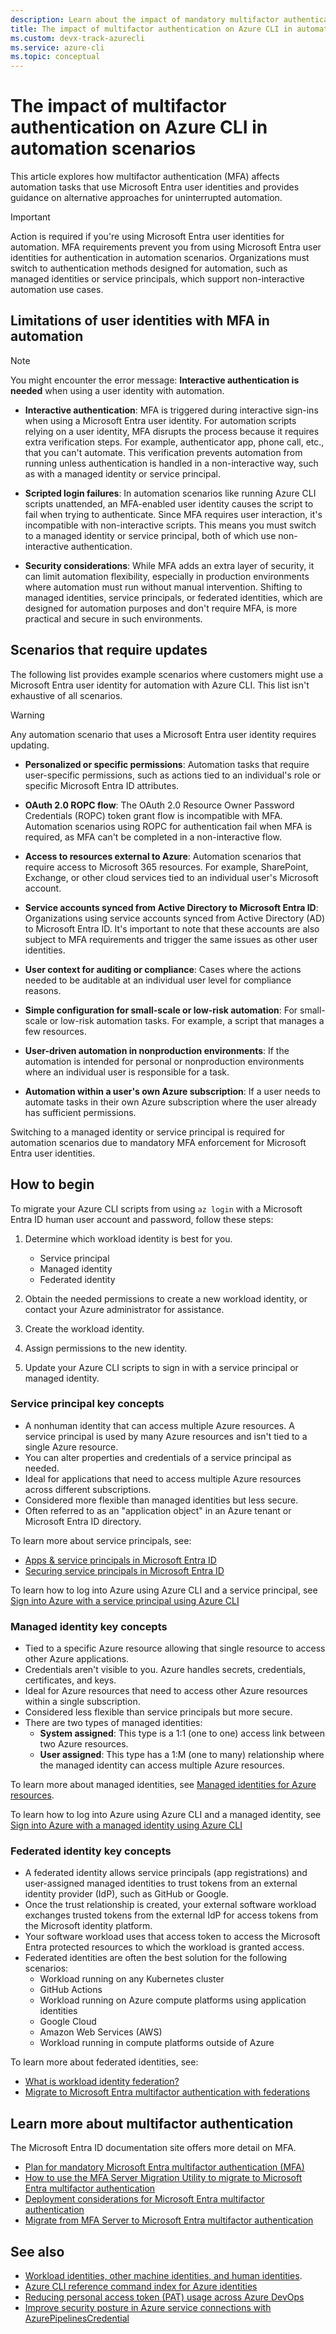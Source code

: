 ```yaml
---
description: Learn about the impact of mandatory multifactor authentication enforcement on Azure CLI in automation scenarios
title: The impact of multifactor authentication on Azure CLI in automation scenarios
ms.custom: devx-track-azurecli
ms.service: azure-cli
ms.topic: conceptual
---
```


# The impact of multifactor authentication on Azure CLI in automation scenarios

This article explores how multifactor authentication (MFA) affects automation tasks that use
Microsoft Entra user identities and provides guidance on alternative approaches for uninterrupted
automation.

> [!IMPORTANT]
> Action is required if you're using Microsoft Entra user identities for automation.
MFA requirements prevent you from using Microsoft Entra user identities for authentication in
automation scenarios. Organizations must switch to authentication methods designed for automation,
such as managed identities or service principals, which support non-interactive automation use
cases.

## Limitations of user identities with MFA in automation

> [!NOTE]
> You might encounter the error message: **Interactive authentication is needed** when using a user
> identity with automation.

- **Interactive authentication**: MFA is triggered during interactive sign-ins when using a
  Microsoft Entra user identity. For automation scripts relying on a user identity, MFA disrupts the
  process because it requires extra verification steps. For example, authenticator app, phone call,
  etc., that you can't automate. This verification prevents automation from running unless
  authentication is handled in a non-interactive way, such as with a managed identity or service
  principal.

- **Scripted login failures**: In automation scenarios like running Azure CLI scripts
  unattended, an MFA-enabled user identity causes the script to fail when trying to authenticate.
  Since MFA requires user interaction, it's incompatible with non-interactive scripts. This means
  you must switch to a managed identity or service principal, both of which use non-interactive
  authentication.

- **Security considerations**: While MFA adds an extra layer of security, it can limit automation
  flexibility, especially in production environments where automation must run without manual
  intervention. Shifting to managed identities, service principals, or federated identities, which
  are designed for automation purposes and don't require MFA, is more practical and secure in such
  environments.

## Scenarios that require updates

The following list provides example scenarios where customers might use a Microsoft Entra user
identity for automation with Azure CLI. This list isn't exhaustive of all scenarios.

> [!WARNING]
> Any automation scenario that uses a Microsoft Entra user identity requires updating.

- **Personalized or specific permissions**: Automation tasks that require user-specific permissions,
  such as actions tied to an individual's role or specific Microsoft Entra ID attributes.

- **OAuth 2.0 ROPC flow**: The OAuth 2.0 Resource Owner Password Credentials (ROPC) token grant flow
  is incompatible with MFA. Automation scenarios using ROPC for authentication fail when MFA is
  required, as MFA can't be completed in a non-interactive flow.

- **Access to resources external to Azure**: Automation scenarios that require access to Microsoft
  365 resources. For example, SharePoint, Exchange, or other cloud services tied to an individual
  user's Microsoft account.

- **Service accounts synced from Active Directory to Microsoft Entra ID**: Organizations using
  service accounts synced from Active Directory (AD) to Microsoft Entra ID. It's important to note
  that these accounts are also subject to MFA requirements and trigger the same issues as other user
  identities.

- **User context for auditing or compliance**: Cases where the actions needed to be auditable at an
  individual user level for compliance reasons.

- **Simple configuration for small-scale or low-risk automation**: For small-scale or low-risk
  automation tasks. For example, a script that manages a few resources.

- **User-driven automation in nonproduction environments**: If the automation is intended for
  personal or nonproduction environments where an individual user is responsible for a task.

- **Automation within a user's own Azure subscription**: If a user needs to automate tasks in their
  own Azure subscription where the user already has sufficient permissions.

Switching to a managed identity or service principal is required for automation scenarios due to
mandatory MFA enforcement for Microsoft Entra user identities.

## How to begin

To migrate your Azure CLI scripts from using `az login` with a Microsoft Entra ID human user account and password, follow these steps:

1. Determine which workload identity is best for you.
   - Service principal
   - Managed identity
   - Federated identity

1. Obtain the needed permissions to create a new workload identity, or contact your Azure administrator for assistance.
1. Create the workload identity.
1. Assign permissions to the new identity.
1. Update your Azure CLI scripts to sign in with a service principal or managed identity.

### Service principal key concepts

- A nonhuman identity that can access multiple Azure resources. A service principal is used by many Azure resources and isn't tied to a single Azure resource.
- You can alter properties and credentials of a service principal as needed.
- Ideal for applications that need to access multiple Azure resources across different subscriptions.
- Considered more flexible than managed identities but less secure.
- Often referred to as an "application object" in an Azure tenant or Microsoft Entra ID directory.

To learn more about service principals, see:

- [Apps & service principals in Microsoft Entra ID][apps-sp-entra]
- [Securing service principals in Microsoft Entra ID][service-principals-entra]

To learn how to log into Azure using Azure CLI and a service principal, see [Sign into Azure with a service principal using Azure CLI][auth-sp]

### Managed identity key concepts

- Tied to a specific Azure resource allowing that single resource to access other Azure applications.
- Credentials aren't visible to you. Azure handles secrets, credentials, certificates, and keys.
- Ideal for Azure resources that need to access other Azure resources within a single subscription.
- Considered less flexible than service principals but more secure.
- There are two types of managed identities:
  - **System assigned**: This type is a 1:1 (one to one) access link between two Azure resources.
  - **User assigned**: This type has a 1:M (one to many) relationship where the managed identity can access multiple Azure resources.

To learn more about managed identities, see [Managed identities for Azure resources][managed-identities].

To learn how to log into Azure using Azure CLI and a managed identity, see [Sign into Azure with a managed identity using Azure CLI][auth-managed-identity]

### Federated identity key concepts

- A federated identity allows service principals (app registrations) and user-assigned managed identities to trust tokens from an external identity provider (IdP), such as GitHub or Google.
- Once the trust relationship is created, your external software workload exchanges trusted tokens from the external IdP for access tokens from the Microsoft identity platform.
- Your software workload uses that access token to access the Microsoft Entra protected resources to which the workload is granted access.
- Federated identities are often the best solution for the following scenarios:
  - Workload running on any Kubernetes cluster
  - GitHub Actions
  - Workload running on Azure compute platforms using application identities
  - Google Cloud
  - Amazon Web Services (AWS)
  - Workload running in compute platforms outside of Azure

To learn more about federated identities, see:

- [What is workload identity federation?][identity-federations]
- [Migrate to Microsoft Entra multifactor authentication with federations][mfa-federations]

## Learn more about multifactor authentication

The Microsoft Entra ID documentation site offers more detail on MFA.

- [Plan for mandatory Microsoft Entra multifactor authentication (MFA)][plan-entra-mfa]
- [How to use the MFA Server Migration Utility to migrate to Microsoft Entra multifactor authentication][mfa-migrate-util]
- [Deployment considerations for Microsoft Entra multifactor authentication][deploy-considerations-entra-mfa]
- [Migrate from MFA Server to Microsoft Entra multifactor authentication][migrate-mfa-server-entra]

## See also

- [Workload identities, other machine identities, and human identities][workload-identities].
- [Azure CLI reference command index for Azure identities](./manage-azure-identities-azure-cli.md)
- [Reducing personal access token (PAT) usage across Azure DevOps][pat-ado-blog]
- [Improve security posture in Azure service connections with AzurePipelinesCredential][fic-serviceconn-blog]

<!-- link references -->

[apps-sp-entra]: /entra/identity-platform/app-objects-and-service-principals
[service-principals-entra]: /entra/architecture/service-accounts-principal
[auth-sp]: /cli/azure/authenticate-azure-cli-service-principal

[managed-identities]: /entra/identity/managed-identities-azure-resources/overview
[auth-managed-identity]: /cli/azure/authenticate-azure-cli-managed-identity

[identity-federations]: /entra/workload-id/workload-identity-federation
[mfa-federations]: /entra/identity/authentication/how-to-migrate-mfa-server-to-mfa-with-federation

[plan-entra-mfa]: /entra/identity/authentication/concept-mandatory-multifactor-authentication
[mfa-migrate-util]: /entra/identity/authentication/how-to-mfa-server-migration-utility
[deploy-considerations-entra-mfa]: /entra/identity/authentication/howto-mfa-getstarted
[migrate-mfa-server-entra]: /entra/identity/authentication/how-to-migrate-mfa-server-to-azure-mfa

[workload-identities]: /entra/workload-id/workload-identities-overview#workload-identities-other-machine-identities-and-human-identities
[pat-ado-blog]: https://devblogs.microsoft.com/devops/reducing-pat-usage-across-azure-devops/
[fic-serviceconn-blog]: https://devblogs.microsoft.com/azure-sdk/improve-security-posture-in-azure-service-connections-with-azurepipelinescredential/